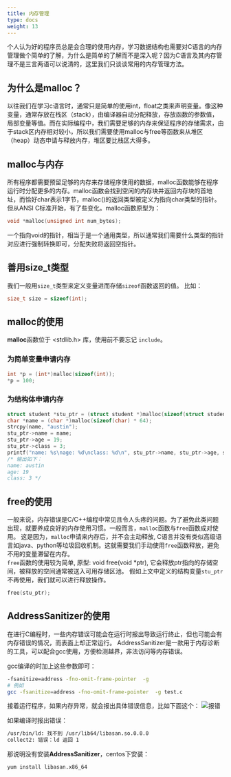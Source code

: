 ```yaml
---
title: 内存管理
type: docs
weight: 13
---
```


个人认为好的程序员总是会合理的使用内存，学习数据结构也需要对C语言的内存管理做个简单的了解，为什么是简单的了解而不是深入呢？因为C语言及其内存管理不是三言两语可以说清的，这里我们只谈谈常用的内存管理方法。

## 为什么是malloc？  

以往我们在学习c语言时，通常只是简单的使用int，float之类来声明变量。像这种变量，通常存放在栈区（stack），由编译器自动分配释放，存放函数的参数值，局部变量等值。而在实际编程中，我们需要足够的内存来保证程序的存储需求，由于stack区内存相对较小，所以我们需要使用malloc与free等函数来从堆区（heap）动态申请与释放内存，堆区要比栈区大得多。  

## malloc与内存

所有程序都需要预留足够的内存来存储程序使用的数据，malloc函数能够在程序运行时分配更多的内存。malloc函数会找到空闲的内存块并返回内存块的首地址，而恰好char表示1字节，malloc()的返回类型被定义为指向char类型的指针。但从ANSI C标准开始，有了些变化。malloc函数原型为：  

```c
void *malloc(unsigned int num_bytes);
```

一个指向void的指针，相当于是一个通用类型，所以通常我们需要什么类型的指针对应进行强制转换即可，分配失败将返回空指针。  

## 善用size_t类型  

我们一般用`size_t`类型来定义变量进而存储`sizeof`函数返回的值。
比如：

```c
size_t size = sizeof(int);
```

## malloc的使用  

**malloc**函数位于 <stdlib.h> 库，使用前不要忘记 `include`。

### 为简单变量申请内存

```c
int *p = (int*)malloc(sizeof(int));
*p = 100;
```

### 为结构体申请内存

```c
struct student *stu_ptr = (struct student *)malloc(sizeof(struct student));
char *name = (char *)malloc(sizeof(char) * 64);
strcpy(name, "austin");
stu_ptr->name = name;
stu_ptr->age = 19;
stu_ptr->class = 3;
printf("name: %s\nage: %d\nclass: %d\n", stu_ptr->name, stu_ptr->age, stu_ptr->class);
/* 输出如下：
name: austin
age: 19
class: 3 */
```

## free的使用  

一般来说，内存错误是C/C++编程中常见且令人头疼的问题。为了避免此类问题出现，就要养成良好的内存使用习惯。一般而言，`malloc`函数与`free`函数成对使用。
这是因为，`malloc`申请来内存后，并不会主动释放, C语言并没有类似高级语言如java、python等垃圾回收机制。这就需要我们手动使用`free`函数释放，避免不用的变量滞留在内存。  
`free`函数的使用较为简单, 原型: void free(void *ptr), 它会释放ptr指向的存储空间，被释放的空间通常被送入可用存储区池。
假如上文中定义的结构变量`stu_ptr`不再使用，我们就可以进行释放操作。

```c
free(stu_ptr);
```

## AddressSanitizer的使用  

在进行C编程时，一些内存错误可能会在运行时报出导致运行终止，但也可能会有内存错误的情况，而表面上却正常运行。
AddressSanitizer是一款用于内存诊断的工具，可以配合gcc使用，方便检测越界，非法访问等内存错误。  

gcc编译的时加上这些参数即可：

```bash
-fsanitize=address -fno-omit-frame-pointer  -g
# 例如 
gcc -fsanitize=address -fno-omit-frame-pointer  -g test.c
```

接着运行程序，如果内存异常，就会报出具体错误信息，比如下面这个：
![报错](/images/fsan.png)

如果编译时报出错误：

```bash
/usr/bin/ld: 找不到 /usr/lib64/libasan.so.0.0.0
collect2: 错误：ld 返回 1
```

那说明没有安装**AddressSanitizer**，centos下安装：

```bash
yum install libasan.x86_64
```
